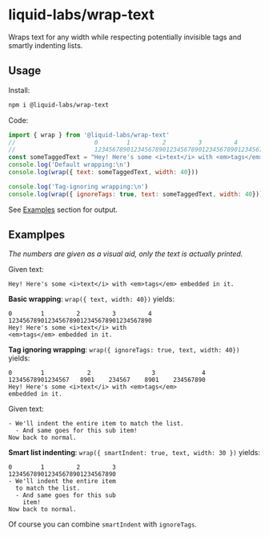 # liquid-labs/wrap-text

Wraps text for any width while respecting potentially invisible tags and smartly indenting lists.

## Usage

Install:
```bash
npm i @liquid-labs/wrap-text
```

Code:
```javascript
import { wrap } from '@liquid-labs/wrap-text'
//                      0        1         2         3         4         5         6
//                      12345678901234567890123456789012345678901234567890123456789012
const someTaggedText = "Hey! Here's some <i>text</i> with <em>tags</em> embedded in it."
console.log('Default wrapping:\n')
console.log(wrap({ text: someTaggedText, width: 40}))

console.log('Tag-ignoring wrapping:\n')
console.log(wrap({ ignoreTags: true, text: someTaggedText, width: 40}))
```

See [Examples](#examples) section for output.

## Examplpes

_The numbers are given as a visual aid, only the text is actually printed._

Given text:
```
Hey! Here's some <i>text</i> with <em>tags</em> embedded in it.
```

__Basic wrapping__: `wrap({ text, width: 40})` yields:
```
0        1         2         3         4
1234567890123456789012345678901234567890
Hey! Here's some <i>text</i> with
<em>tags</em> embedded in it.
```

__Tag ignoring wrapping__: `wrap({ ignoreTags: true, text, width: 40})` yields:
```
0        1            2                 3             4
12345678901234567   8901    234567    8901    234567890
Hey! Here's some <i>text</i> with <em>tags</em>
embedded in it.
```

Given text:
```
- We'll indent the entire item to match the list.
  - And same goes for this sub item!
Now back to normal.
```

__Smart list indenting__: `wrap({ smartIndent: true, text, width: 30 })` yields:
```
0        1         2         3
123456789012345678901234567890
- We'll indent the entire item
  to match the list.
  - And same goes for this sub 
    item!
Now back to normal.
```

Of course you can combine `smartIndent` with `ignoreTags`.